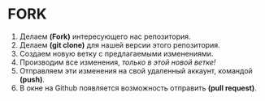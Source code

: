 # FORK

1. Делаем **(Fork)** интересующего нас репозитория.
2. Делаем  **(git clone)** для нашей версии этого репозитория. 
3. Создаем новую ветку с предлагаемыми изменениями.
4. Производим все изменения, *только в этой новой ветке!*
5. Отправляем эти изменения на свой удаленный аккаунт, командой **(push)**.
6. В окне  на Github появляется возможность отправить **(pull request)**.


